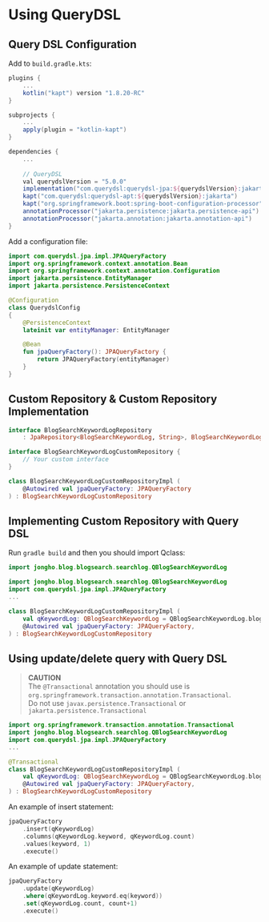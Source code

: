 Using QueryDSL
======

## Query DSL Configuration

Add to `build.gradle.kts`:
```groovy
plugins {
    ...
    kotlin("kapt") version "1.8.20-RC"
}

subprojects {
    ...
    apply(plugin = "kotlin-kapt")
}

dependencies {
    ...
    
    // QueryDSL
    val querydslVersion = "5.0.0"
    implementation("com.querydsl:querydsl-jpa:${querydslVersion}:jakarta")
    kapt("com.querydsl:querydsl-apt:${querydslVersion}:jakarta")
    kapt("org.springframework.boot:spring-boot-configuration-processor")
    annotationProcessor("jakarta.persistence:jakarta.persistence-api")
    annotationProcessor("jakarta.annotation:jakarta.annotation-api")
}
```

Add a configuration file:
```kotlin
import com.querydsl.jpa.impl.JPAQueryFactory
import org.springframework.context.annotation.Bean
import org.springframework.context.annotation.Configuration
import jakarta.persistence.EntityManager
import jakarta.persistence.PersistenceContext

@Configuration
class QuerydslConfig
{
    @PersistenceContext
    lateinit var entityManager: EntityManager

    @Bean
    fun jpaQueryFactory(): JPAQueryFactory {
        return JPAQueryFactory(entityManager)
    }
}
```

## Custom Repository & Custom Repository Implementation
```kotlin
interface BlogSearchKeywordLogRepository
    : JpaRepository<BlogSearchKeywordLog, String>, BlogSearchKeywordLogCustomRepository
```

```kotlin
interface BlogSearchKeywordLogCustomRepository {
    // Your custom interface
}
```

```kotlin
class BlogSearchKeywordLogCustomRepositoryImpl (
    @Autowired val jpaQueryFactory: JPAQueryFactory
) : BlogSearchKeywordLogCustomRepository
```

## Implementing Custom Repository with Query DSL
Run `gradle build` and then you should import Qclass:
```kotlin
import jongho.blog.blogsearch.searchlog.QBlogSearchKeywordLog
```

```kotlin
import jongho.blog.blogsearch.searchlog.QBlogSearchKeywordLog
import com.querydsl.jpa.impl.JPAQueryFactory
...

class BlogSearchKeywordLogCustomRepositoryImpl (
    val qKeywordLog: QBlogSearchKeywordLog = QBlogSearchKeywordLog.blogSearchKeywordLog,
    @Autowired val jpaQueryFactory: JPAQueryFactory,
) : BlogSearchKeywordLogCustomRepository
```

## Using update/delete query with Query DSL
> **CAUTION**   
> The `@Transactional` annotation you should use is `org.springframework.transaction.annotation.Transactional`.    
> Do not use `javax.persistence.Transactional` or `jakarta.persistence.Transactional`

```kotlin
import org.springframework.transaction.annotation.Transactional
import jongho.blog.blogsearch.searchlog.QBlogSearchKeywordLog
import com.querydsl.jpa.impl.JPAQueryFactory
...

@Transactional
class BlogSearchKeywordLogCustomRepositoryImpl (
    val qKeywordLog: QBlogSearchKeywordLog = QBlogSearchKeywordLog.blogSearchKeywordLog,
    @Autowired val jpaQueryFactory: JPAQueryFactory,
) : BlogSearchKeywordLogCustomRepository
```

An example of insert statement:
```kotlin
jpaQueryFactory
    .insert(qKeywordLog)
    .columns(qKeywordLog.keyword, qKeywordLog.count)
    .values(keyword, 1)
    .execute()
```

An example of update statement:
```kotlin
jpaQueryFactory
    .update(qKeywordLog)
    .where(qKeywordLog.keyword.eq(keyword))
    .set(qKeywordLog.count, count+1)
    .execute()
```